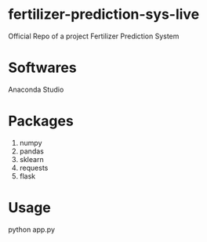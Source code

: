 # fertilizer-prediction-sys-live
Official Repo of a project Fertilizer Prediction System

# Softwares
Anaconda Studio

# Packages
1. numpy
2. pandas
3. sklearn
4. requests
5. flask

# Usage
python app.py

